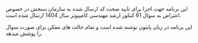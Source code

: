 این برنامه جهت اجرا برای تایید صحت کد ارسال شده به سازمان سنجش در خصوص اعتراض به سوال 61 کنکور ارشد مهندسی کامپیوتر سال 1404 ارسال شده است.

 این برنامه در زبان پایتون نوشته شده است و تمام حالت های ممکن برای صورت سوال را پوشش میدهد.
